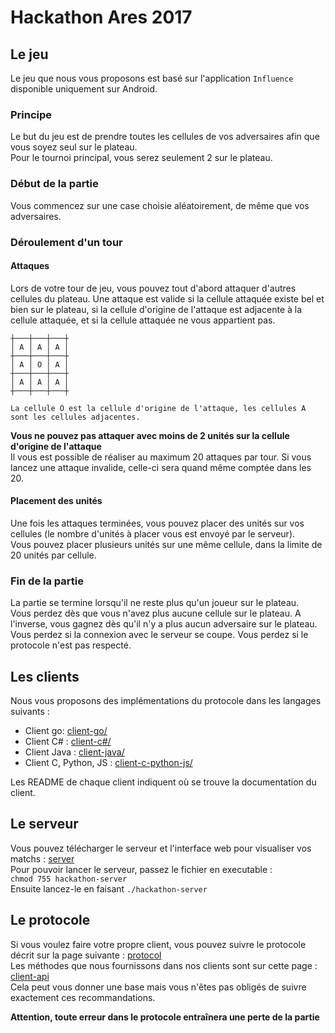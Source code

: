 # Hackathon Ares 2017

## Le jeu

Le jeu que nous vous proposons est basé sur l'application `Influence` disponible uniquement sur Android.   

### Principe

Le but du jeu est de prendre toutes les cellules de vos adversaires afin que vous soyez seul sur le plateau.   
Pour le tournoi principal, vous serez seulement 2 sur le plateau.

### Début de la partie

Vous commencez sur une case choisie aléatoirement, de même que vos adversaires.

### Déroulement d'un tour

#### Attaques

Lors de votre tour de jeu, vous pouvez tout d'abord attaquer d'autres cellules du plateau. Une attaque est valide si la cellule attaquée existe bel et bien sur le plateau, si la cellule d'origine de l'attaque est adjacente à la cellule attaquée, et si la cellule attaquée ne vous appartient pas.

    ┼───┼───┼───┼
    │ A │ A │ A │      
    ┼───┼───┼───┼
    │ A │ O │ A │ 
    ┼───┼───┼───┼
    │ A │ A │ A │
    ┼───┼───┼───┼

    La cellule O est la cellule d'origine de l'attaque, les cellules A sont les cellules adjacentes.

**Vous ne pouvez pas attaquer avec moins de 2 unités sur la cellule d'origine de l'attaque**   
Il vous est possible de réaliser au maximum 20 attaques par tour. Si vous lancez une attaque invalide, celle-ci sera quand même comptée dans les 20.

#### Placement des unités

Une fois les attaques terminées, vous pouvez placer des unités sur vos cellules (le nombre d'unités à placer vous est envoyé par le serveur).  
Vous pouvez placer plusieurs unités sur une même cellule, dans la limite de 20 unités par cellule.

### Fin de la partie

La partie se termine lorsqu'il ne reste plus qu'un joueur sur le plateau.   
Vous perdez dès que vous n'avez plus aucune cellule sur le plateau. A l'inverse, vous gagnez dès qu'il n'y a plus aucun adversaire sur le plateau.
Vous perdez si la connexion avec le serveur se coupe. Vous perdez si le protocole n'est pas respecté.

## Les clients

Nous vous proposons des implémentations du protocole dans les langages suivants :

* Client go: [client-go/](https://git.ares-ensiie.eu/hackathon/hackathon-sujet/tree/master/client-go)
* Client C# : [client-c#/](https://git.ares-ensiie.eu/hackathon/hackathon-sujet/tree/master/client-c%23)
* Client Java : [client-java/](https://git.ares-ensiie.eu/hackathon/hackathon-sujet/tree/master/client-java)
* Client C, Python, JS : [client-c-python-js/](https://git.ares-ensiie.eu/hackathon/hackathon-sujet/tree/master/client-C-python-js)

Les README de chaque client indiquent où se trouve la documentation du client.

## Le serveur

Vous pouvez télécharger le serveur et l'interface web pour visualiser vos matchs : [server](https://mryawe.github.io/hackathon-server.zip)  
Pour pouvoir lancer le serveur, passez le fichier en executable :  
`chmod 755 hackathon-server`  
Ensuite lancez-le en faisant `./hackathon-server`


## Le protocole

Si vous voulez faire votre propre client, vous pouvez suivre le protocole décrit sur la page suivante : [protocol](https://git.ares-ensiie.eu/hackathon/hackathon-protocol/wikis/home)   
Les méthodes que nous fournissons dans nos clients sont sur cette page : [client-api](https://git.ares-ensiie.eu/hackathon/hackathon-protocol/wikis/client-api)   
Cela peut vous donner une base mais vous n'êtes pas obligés de suivre exactement ces recommandations.   

**Attention, toute erreur dans le protocole entraînera une perte de la partie**

